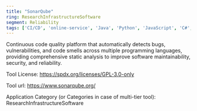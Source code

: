 ```yaml
---
title: "SonarQube"
ring: ResearchInfrastructureSoftware
segment: Reliability
tags: ['CI/CD', 'online-service', 'Java', 'Python', 'JavaScript', 'C#', 'C++', 'multi-dimensional']
---
```

Continuous code quality platform that automatically detects bugs, vulnerabilities, and code smells across multiple programming languages, providing comprehensive static analysis to improve software maintainability, security, and reliability.

Tool License: https://spdx.org/licenses/GPL-3.0-only

Tool url: https://www.sonarqube.org/

Application Category (or Categories in case of multi-tier tool): ResearchInfrastructureSoftware
